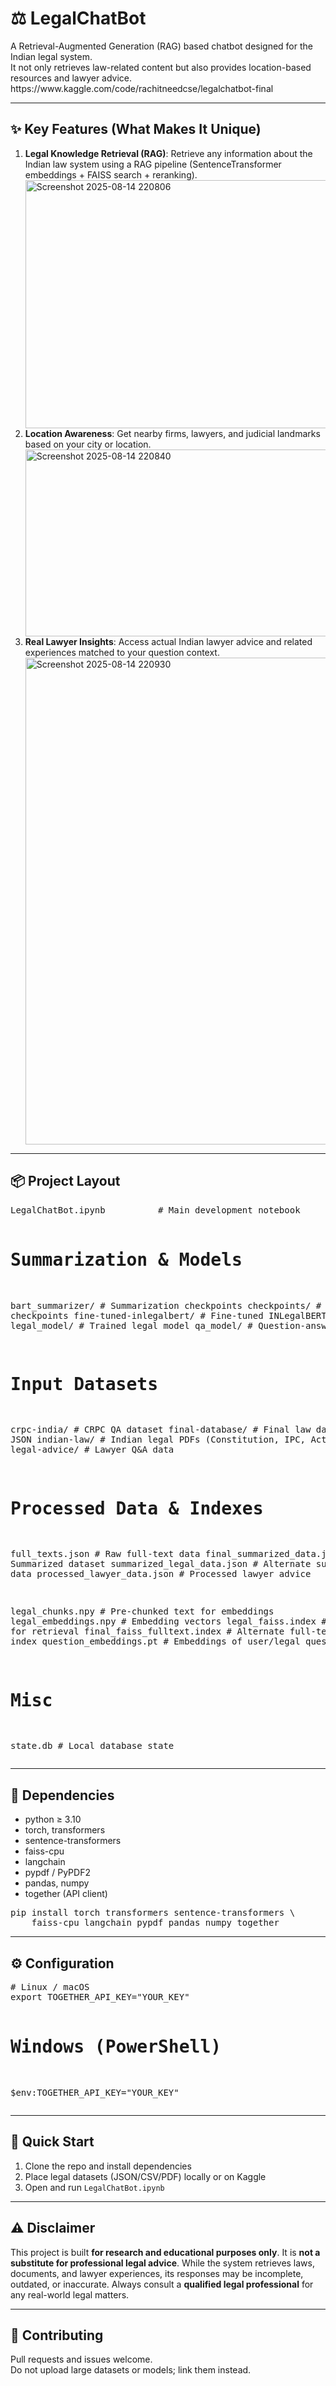<h1>⚖️ LegalChatBot</h1>
<p>
A Retrieval-Augmented Generation (RAG) based chatbot designed for the Indian legal system.<br>
It not only retrieves law-related content but also provides location-based resources and lawyer advice.<br>
https://www.kaggle.com/code/rachitneedcse/legalchatbot-final
</p>

<hr>

<h2>✨ Key Features (What Makes It Unique)</h2>
<ol>
  <li><b>Legal Knowledge Retrieval (RAG)</b>: Retrieve any information about the Indian law system using a RAG pipeline (SentenceTransformer embeddings + FAISS search + reranking).</li>
  <img width="1231" height="397" alt="Screenshot 2025-08-14 220806" src="https://github.com/user-attachments/assets/19add1c2-9463-4ed1-8f09-556fdb5805bc" />

  <li><b>Location Awareness</b>: Get nearby firms, lawyers, and judicial landmarks based on your city or location.</li>
  <img width="915" height="299" alt="Screenshot 2025-08-14 220840" src="https://github.com/user-attachments/assets/9047fb88-d1fd-4724-ac91-f9054d82611f" />

  <li><b>Real Lawyer Insights</b>: Access actual Indian lawyer advice and related experiences matched to your question context.</li>
  <img width="1395" height="779" alt="Screenshot 2025-08-14 220930" src="https://github.com/user-attachments/assets/6122ce62-eb81-43a2-9762-3e290a51ceae" />

</ol>

<hr>

<h2>📦 Project Layout</h2>
<pre>
LegalChatBot.ipynb          # Main development notebook

# Summarization & Models
bart_summarizer/            # Summarization checkpoints
checkpoints/                # Training checkpoints
fine-tuned-inlegalbert/     # Fine-tuned INLegalBERT model
legal_model/                # Trained legal model
qa_model/                   # Question-answer model

# Input Datasets
crpc-india/                 # CRPC QA dataset
final-database/             # Final law database JSON
indian-law/                 # Indian legal PDFs (Constitution, IPC, Acts, etc.)
legal-advice/               # Lawyer Q&A data

# Processed Data & Indexes
full_texts.json             # Raw full-text data
final_summarized_data.json  # Summarized dataset
summarized_legal_data.json  # Alternate summarized data
processed_lawyer_data.json  # Processed lawyer advice

legal_chunks.npy            # Pre-chunked text for embeddings
legal_embeddings.npy        # Embedding vectors
legal_faiss.index           # FAISS index for retrieval
final_faiss_fulltext.index  # Alternate full-text FAISS index
question_embeddings.pt      # Embeddings of user/legal questions

# Misc
state.db                    # Local database state
</pre>


<hr>

<h2>🧰 Dependencies</h2>
<ul>
  <li>python ≥ 3.10</li>
  <li>torch, transformers</li>
  <li>sentence-transformers</li>
  <li>faiss-cpu</li>
  <li>langchain</li>
  <li>pypdf / PyPDF2</li>
  <li>pandas, numpy</li>
  <li>together (API client)</li>
</ul>

<pre>
pip install torch transformers sentence-transformers \
    faiss-cpu langchain pypdf pandas numpy together
</pre>

<hr>

<h2>⚙️ Configuration</h2>
<pre>
# Linux / macOS
export TOGETHER_API_KEY="YOUR_KEY"

# Windows (PowerShell)
$env:TOGETHER_API_KEY="YOUR_KEY"
</pre>

<hr>

<h2>🚀 Quick Start</h2>
<ol>
  <li>Clone the repo and install dependencies</li>
  <li>Place legal datasets (JSON/CSV/PDF) locally or on Kaggle</li>
  <li>Open and run <code>LegalChatBot.ipynb</code></li>
</ol>







<hr>


<h2>⚠️ Disclaimer</h2>
<p>
This project is built <b>for research and educational purposes only</b>.  
It is <b>not a substitute for professional legal advice</b>.  
While the system retrieves laws, documents, and lawyer experiences, its responses may be incomplete, outdated, or inaccurate.  
Always consult a <b>qualified legal professional</b> for any real-world legal matters.  
</p>

<hr>

<h2>🤝 Contributing</h2>
<p>Pull requests and issues welcome.<br>
Do not upload large datasets or models; link them instead.</p>


